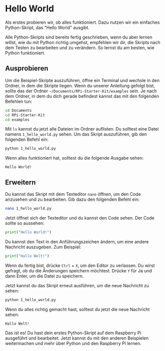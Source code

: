 # Hello World

Als erstes probieren wir, ob alles funktioniert. Dazu nutzen wir ein einfaches Python-Skript, das "Hello World" ausgibt.

Alle Python-Skripts sind bereits fertig geschrieben, wenn du aber lernen willst, wie du mit Python richtig umgehst, empfehlen wir dir, die Skripts nach dem Testen zu bearbeiten und zu verändern. So lernst du am besten, wie Python funktioniert.

## Ausprobieren

Um die Beispiel-Skripte auszuführen, öffne ein Terminal und wechsle in den Ordner, in dem die Skripte liegen. Wenn du unserer Anleitung gefolgt bist, sollte das der Ordner `~/Documents/RPi-Starter-Kit/examples` sein. Je nach dem Ordner, in dem du dich gerade befindest kannst das mit den folgenden Befehlen tun:

```bash
cd Documents
cd RPi-Starter-Kit
cd examples
```

Mit `ls` kannst du jetzt alle Dateien im Ordner auflisten. Du solltest eine Datei namens `1_hello_world.py` sehen. Um das Skript auszuführen, gib den folgenden Befehl ein:

```bash
python 1_hello_world.py
```

Wenn alles funktioniert hat, solltest du die folgende Ausgabe sehen:

```text
Hello World!
```

## Erweitern

Du kannst das Skript mit dem Texteditor `nano` öffnen, um den Code anzusehen und zu bearbeiten. Gib dazu den folgenden Befehl ein:

```bash
nano 1_hello_world.py
```

Jetzt öffnet sich der Texteditor und du kannst den Code sehen. Der Code sollte so aussehen:

```python
print("Hello World!")
```

Du kannst den Text in den Anführungszeichen ändern, um eine andere Nachricht auszugeben. Zum Beispiel:

```python
print("Hallo Welt!")
```

Wenn du fertig bist, drücke `Ctrl` + `X`, um den Editor zu verlassen. Du wirst gefragt, ob du die Änderungen speichern möchtest. Drücke `Y` für Ja und dann Enter, um die Datei zu speichern.

Jetzt kannst du das Skript erneut ausführen, um die neue Nachricht zu sehen:

```bash
python 1_hello_world.py
```

Wenn du alles richtig gemacht hast, solltest du jetzt die neue Nachricht sehen:

```text
Hallo Welt!
```

Das ist es! Du hast dein erstes Python-Skript auf dem Raspberry Pi ausgeführt und bearbeitet. Jetzt kannst du mit den anderen Beispielen weitermachen und mehr über Python und den Raspberry PI lernen.
